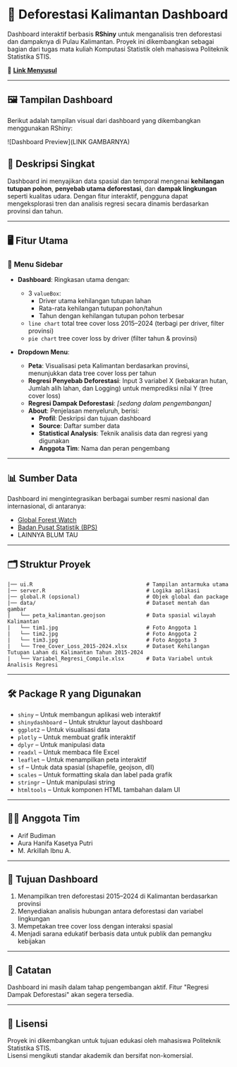 # 🌳 Deforestasi Kalimantan Dashboard

Dashboard interaktif berbasis **RShiny** untuk menganalisis tren deforestasi dan dampaknya di Pulau Kalimantan. Proyek ini dikembangkan sebagai bagian dari tugas mata kuliah Komputasi Statistik oleh mahasiswa Politeknik Statistika STIS.

📍 **[Link Menyusul ]()**

---

## 🖼️ Tampilan Dashboard

Berikut adalah tampilan visual dari dashboard yang dikembangkan menggunakan RShiny:

![Dashboard Preview](LINK GAMBARNYA)


## 🧭 Deskripsi Singkat

Dashboard ini menyajikan data spasial dan temporal mengenai **kehilangan tutupan pohon**, **penyebab utama deforestasi**, dan **dampak lingkungan** seperti kualitas udara. Dengan fitur interaktif, pengguna dapat mengeksplorasi tren dan analisis regresi secara dinamis berdasarkan provinsi dan tahun.

---

## 🖥️ Fitur Utama

### 🧊 **Menu Sidebar**
- **Dashboard**: Ringkasan utama dengan:
  - 3 `valueBox`:
    - Driver utama kehilangan tutupan lahan
    - Rata-rata kehilangan tutupan pohon/tahun
    - Tahun dengan kehilangan tutupan pohon terbesar
  - `line chart` total tree cover loss 2015–2024 (terbagi per driver, filter provinsi)
  - `pie chart` tree cover loss by driver (filter tahun & provinsi)

- **Dropdown Menu**:
  - **Peta**: Visualisasi peta Kalimantan berdasarkan provinsi, menunjukkan data tree cover loss per tahun
  - **Regresi Penyebab Deforestasi**: Input 3 variabel X (kebakaran hutan, Jumlah alih lahan, dan Logging) untuk memprediksi nilai Y (tree cover loss)
  - **Regresi Dampak Deforestasi**: *[sedang dalam pengembangan]*
  - **About**: Penjelasan menyeluruh, berisi:
    - **Profil**: Deskripsi dan tujuan dashboard
    - **Source**: Daftar sumber data
    - **Statistical Analysis**: Teknik analisis data dan regresi yang digunakan
    - **Anggota Tim**: Nama dan peran pengembang

---

## 📊 Sumber Data

Dashboard ini mengintegrasikan berbagai sumber resmi nasional dan internasional, di antaranya:

- [Global Forest Watch](https://www.globalforestwatch.org)
- [Badan Pusat Statistik (BPS)](https://www.bps.go.id)
- LAINNYA BLUM TAU

---

## 🗂️ Struktur Proyek

    |── ui.R                                    # Tampilan antarmuka utama 
    |── server.R                                # Logika aplikasi
    |── global.R (opsional)                     # Objek global dan package
    |── data/                                   # Dataset mentah dan gambar
    |   └── peta_kalimantan.geojson             # Data spasial wilayah Kalimantan
    |   └── tim1.jpg                            # Foto Anggota 1
    |   └── tim2.jpg                            # Foto Anggota 2
    |   └── tim3.jpg                            # Foto Anggota 3
    |   └── Tree_Cover_Loss_2015-2024.xlsx      # Dataset Kehilangan Tutupan Lahan di Kalimantan Tahun 2015-2024
    |   └── Variabel_Regresi_Compile.xlsx       # Data Variabel untuk Analisis Regresi

---

## 🛠️ Package R yang Digunakan

- `shiny` – Untuk membangun aplikasi web interaktif  
- `shinydashboard` – Untuk struktur layout dashboard  
- `ggplot2` – Untuk visualisasi data  
- `plotly` – Untuk membuat grafik interaktif  
- `dplyr` – Untuk manipulasi data  
- `readxl` – Untuk membaca file Excel  
- `leaflet` – Untuk menampilkan peta interaktif  
- `sf` – Untuk data spasial (shapefile, geojson, dll)  
- `scales` – Untuk formatting skala dan label pada grafik  
- `stringr` – Untuk manipulasi string  
- `htmltools` – Untuk komponen HTML tambahan dalam UI

---

## 👩‍💻 Anggota Tim

- Arif Budiman
- Aura Hanifa Kasetya Putri
- M. Arkillah Ibnu A.  

---

## 🎯 Tujuan Dashboard

1. Menampilkan tren deforestasi 2015–2024 di Kalimantan berdasarkan provinsi  
2. Menyediakan analisis hubungan antara deforestasi dan variabel lingkungan  
3. Mempetakan tree cover loss dengan interaksi spasial  
4. Menjadi sarana edukatif berbasis data untuk publik dan pemangku kebijakan

---

## 📌 Catatan

Dashboard ini masih dalam tahap pengembangan aktif. Fitur "Regresi Dampak Deforestasi" akan segera tersedia.

---

## 📜 Lisensi

Proyek ini dikembangkan untuk tujuan edukasi oleh mahasiswa Politeknik Statistika STIS.  
Lisensi mengikuti standar akademik dan bersifat non-komersial.


